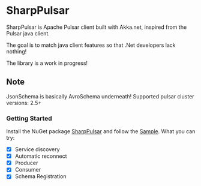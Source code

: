 # SharpPulsar
SharpPulsar is Apache Pulsar client built with Akka.net, inspired from the Pulsar java client. 

The goal is to match java client features so that .Net developers lack nothing!

The library is a work in progress!

## Note
JsonSchema is basically AvroSchema underneath!
Supported pulsar cluster versions: 2.5+

### Getting Started
Install the NuGet package [SharpPulsar](https://www.nuget.org/packages/SharpPulsar/) and follow the [Sample](https://github.com/eaba/SharpPulsar/tree/master/Sample).
What you can try:
- [X] Service discovery
- [X] Automatic reconnect
- [X] Producer
- [X] Consumer
- [X] Schema Registration
